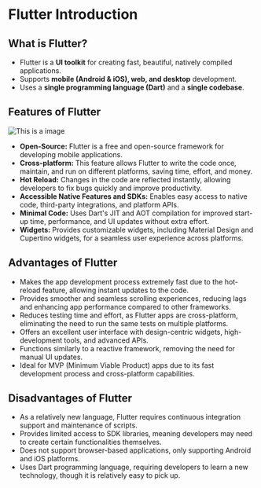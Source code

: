 # Flutter Introduction

## What is Flutter?

- Flutter is a **UI toolkit** for creating fast, beautiful, natively compiled applications.
- Supports **mobile (Android & iOS), web, and desktop** development.
- Uses a **single programming language (Dart)** and a **single codebase**.


## Features of Flutter

![This is a image]()

- **Open-Source:** Flutter is a free and open-source framework for developing mobile applications.
- **Cross-platform:** This feature allows Flutter to write the code once, maintain, and run on different platforms, saving time, effort, and money.
- **Hot Reload:** Changes in the code are reflected instantly, allowing developers to fix bugs quickly and improve productivity.
- **Accessible Native Features and SDKs:** Enables easy access to native code, third-party integrations, and platform APIs.
- **Minimal Code:** Uses Dart's JIT and AOT compilation for improved start-up time, performance, and UI updates without extra effort.
- **Widgets:** Provides customizable widgets, including Material Design and Cupertino widgets, for a seamless user experience across platforms.

## Advantages of Flutter

- Makes the app development process extremely fast due to the hot-reload feature, allowing instant updates to the code.
- Provides smoother and seamless scrolling experiences, reducing lags and enhancing app performance compared to other frameworks.
- Reduces testing time and effort, as Flutter apps are cross-platform, eliminating the need to run the same tests on multiple platforms.
- Offers an excellent user interface with design-centric widgets, high-development tools, and advanced APIs.
- Functions similarly to a reactive framework, removing the need for manual UI updates.
- Ideal for MVP (Minimum Viable Product) apps due to its fast development process and cross-platform capabilities.

## Disadvantages of Flutter

- As a relatively new language, Flutter requires continuous integration support and maintenance of scripts.
- Provides limited access to SDK libraries, meaning developers may need to create certain functionalities themselves.
- Does not support browser-based applications, only supporting Android and iOS platforms.
- Uses Dart programming language, requiring developers to learn a new technology, though it is relatively easy to pick up.
